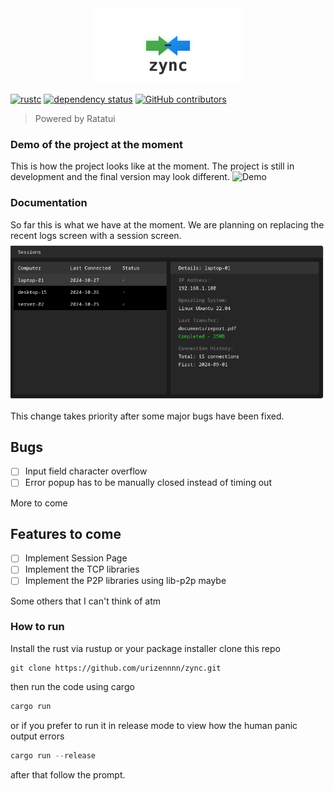 <div align="center">
  <img src="media/zync-logo-borderless.svg" width="240" alt="Zync Logo">
</div>

[![rustc](https://img.shields.io/badge/rustc-1.54+-blue.svg)](https://www.rust-lang.org)
[![dependency status](https://deps.rs/repo/github/urizennnn/zync/status.svg)](https://deps.rs/repo/github/urizennnn/zync)
[![GitHub contributors](https://img.shields.io/github/contributors/urizennnn/zync)](https://github.com/urizennnn/zync/graphs/contributors)


> Powered by Ratatui

### Demo of the project at the moment
This is how the project looks like at the moment. The project is still in development and the final version may look different.
![Demo](https://github.com/urizennnn/zync/blob/bump-v2/media/demo.gif?raw=true)

### Documentation
So far this is what we have at the moment. We are planning on replacing the recent logs screen with a session screen. 
![Session](https://github.com/urizennnn/zync/blob/bump-v2/media/session-preview.png?raw=true)

This change takes priority after some major bugs have been fixed.

## Bugs
- [ ] Input field character overflow
- [ ] Error popup has to be manually closed instead of timing out
 
 More to come

## Features to come 
- [ ] Implement Session Page 
- [ ] Implement the TCP libraries
- [ ] Implement the P2P libraries using lib-p2p maybe

Some others that I can't think of atm

### How to run 
Install the rust via rustup or your package installer clone this repo 
```git
git clone https://github.com/urizennnn/zync.git
```
then run the code using cargo 
```rs
cargo run
```
or if you prefer to run it in release mode to view how the human panic output errors
```rs
cargo run --release
```
after that follow the prompt.

